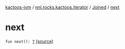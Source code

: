 [kactoos-jvm](../../index.md) / [nnl.rocks.kactoos.iterator](../index.md) / [Joined](index.md) / [next](./next.md)

# next

`fun next(): `[`T`](index.md#T) [(source)](https://github.com/neonailol/kactoos/blob/master/kactoos-jvm/src/main/kotlin/nnl/rocks/kactoos/iterator/Joined.kt#L37)
